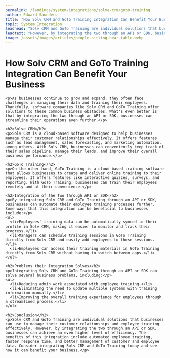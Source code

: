 ```yaml
---
permalink: /landings/system-integrations/solve-crm/goto-training
author: Edward Saunders
title: "How Solv CRM and GoTo Training Integration Can Benefit Your Business"
topic: System Integration
leadhead: "Solv CRM and GoTo Training are individual solutions that businesses can use to manage their customer relationships and employee training effectively"
leadtext: "However, by integrating the two through an API or SDK, businesses can achieve an even higher level of efficiency. The benefits of this integration include automated employee training, faster response time, and better management of customer and employee data. Consider integrating Solv CRM and GoTo Training today and see how it can benefit your business."
image: /assets/images/articles/people-sitting-near-table.webp
---
```

<div class="arttext">    <h1>How Solv CRM and GoTo Training Integration Can Benefit Your Business</h1>
    
    <p>As businesses continue to grow and expand, they often face challenges in managing their data and training their employees. Thankfully, software companies like Solv CRM and GoTo Training offer solutions to these common business obstacles. What's even better is that by integrating the two through an API or SDK, businesses can streamline their operations even further.</p>

    <h2>Solve CRM</h2>
    <p>Solv CRM is a cloud-based software designed to help businesses manage their customer relationships effectively. It offers features such as lead management, sales forecasting, and marketing automation, among others. With Solv CRM, businesses can conveniently keep track of their sales pipeline, manage their leads, and improve their overall business performance.</p>

    <h2>GoTo Training</h2>
    <p>On the other hand, GoTo Training is a cloud-based training software that allows businesses to create and deliver online training to their employees. It offers features like interactive quizzes, surveys, and reporting. With GoTo Training, businesses can train their employees remotely and at their convenience.</p>

    <h2>Integration of the Two through API or SDK</h2>
    <p>By integrating Solv CRM and GoTo Training through an API or SDK, businesses can automate their employee training processes further. Some ways that this integration can be beneficial to businesses include:</p>
    <ul>
      <li>Employees' training data can be automatically synced to their profile in Solv CRM, making it easier to monitor and track their progress.</li>
      <li>Managers can schedule training sessions in GoTo Training directly from Solv CRM and easily add employees to those sessions.</li>
      <li>Employees can access their training materials in GoTo Training directly from Solv CRM without having to switch between apps.</li>
    </ul>

    <h2>Problems their Integration Solves</h2>
    <p>Integrating Solv CRM and GoTo Training through an API or SDK can solve several business problems, including:</p>
    <ul>
      <li>Reducing admin work associated with employee training.</li>
      <li>Eliminating the need to update multiple systems with training information manually.</li>
      <li>Improving the overall training experience for employees through a streamlined process.</li>
    </ul>

    <h2>Conclusion</h2>
    <p>Solv CRM and GoTo Training are individual solutions that businesses can use to manage their customer relationships and employee training effectively. However, by integrating the two through an API or SDK, businesses can achieve an even higher level of efficiency. The benefits of this integration include automated employee training, faster response time, and better management of customer and employee data. Consider integrating Solv CRM and GoTo Training today and see how it can benefit your business.</p>
</div>